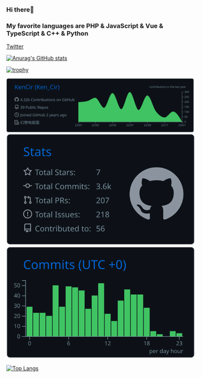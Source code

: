 ### Hi there👋

### My favorite languages are PHP & JavaScript & Vue & TypeScript & C++ & Python


[Twitter](https://twitter.com/Ken_Cir)

<!--
**KenCir/KenCir** is a ✨ _special_ ✨ repository because its `README.md` (this file) appears on your GitHub profile.

Here are some ideas to get you started:

- 🔭 I’m currently working on ...
- 🌱 I’m currently learning ...
- 👯 I’m looking to collaborate on ...
- 🤔 I’m looking for help with ...
- 💬 Ask me about ...
- 📫 How to reach me: ...
- 😄 Pronouns: ...
- ⚡ Fun fact: ...
-->

<!-- GitHub統計カード -->
[![Anurag's GitHub stats](github-readme-stats-gilt-ten-26.vercel.app/api?username=KenCir&count_private=true&show_icons=true&theme=radical)](https://github.com/anuraghazra/github-readme-stats)

<!-- トロフィー -->
[![trophy](https://github-profile-trophy.vercel.app/?username=KenCir&theme=algolia)](https://github.com/ryo-ma/github-profile-trophy)


<!-- カード -->
[![](https://raw.githubusercontent.com/KenCir/KenCir/main/profile-summary-card-output/github_dark/0-profile-details.svg)](https://github.com/vn7n24fzkq/github-profile-summary-cards)
[![](https://raw.githubusercontent.com/KenCir/KenCir/main/profile-summary-card-output/github_dark/3-stats.svg)](https://github.com/vn7n24fzkq/github-profile-summary-cards) [![](https://raw.githubusercontent.com/KenCir/KenCir/main/profile-summary-card-output/github_dark/4-productive-time.svg)](https://github.com/vn7n24fzkq/github-profile-summary-cards)

[![Top Langs](https://github-readme-stats-beige-phi.vercel.app/api/top-langs/?username=KenCir&langs_count=10)](https://github.com/anuraghazra/github-readme-stats)
